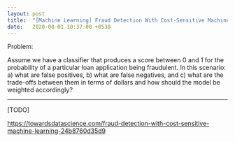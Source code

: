 ```yaml
---
layout: post
title:  "[Machine Learning] Fraud Detection With Cost-Sensitive Machine Learning"
date:   2020-08-01 10:37:00 +0530
---
```


Problem:

Assume we have a classifier that produces a score between 0 and 1 for the probability of a particular loan application being fraudulent. In this scenario: a) what are false positives, b) what are false negatives, and c) what are the trade-offs between them in terms of dollars and how should the model be weighted accordingly?

<hr/>


[TODO]

https://towardsdatascience.com/fraud-detection-with-cost-sensitive-machine-learning-24b8760d35d9

<script src="https://polyfill.io/v3/polyfill.min.js?features=es6"></script>
<script id="MathJax-script" async src="https://cdn.jsdelivr.net/npm/mathjax@3/es5/tex-mml-chtml.js"></script>

